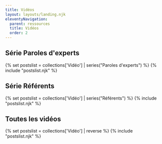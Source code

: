 ```yaml
---
title: Vidéos
layout: layouts/landing.njk
eleventyNavigation:
  parent: ressources
  title: Vidéos
  order: 2
---
```

<h2>Série Paroles d'experts</h2>
{% set postslist = collections['Vidéo'] | series("Paroles d'experts") %}
{% include "postslist.njk" %}

<h2>Série Référents</h2>
{% set postslist = collections['Vidéo'] | series("Référents") %}
{% include "postslist.njk" %}

<h2>Toutes les vidéos</h2>
{% set postslist = collections['Vidéo'] | reverse %}
{% include "postslist.njk" %}
